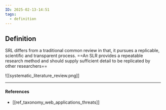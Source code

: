 ```yaml
---
ID: 2025-02-13-14:51
tags:
  - definition
---
```

## Definition

SRL differs from a traditional common review in that, it pursues a replicable,
scientific and transparent process. ==An SLR provides a repeatable research method and should supply sufficient detail to be replicated by other researchers==

![[systematic_literature_review.png]]

---
#### References
- [[ref_taxonomy_web_applications_threats]]
